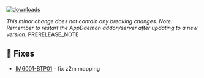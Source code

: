 [![downloads](https://img.shields.io/github/downloads/xaviml/controllerx/VERSION_TAG/total?style=for-the-badge)](http://github.com/xaviml/controllerx/releases/VERSION_TAG)

<!--:warning: This major/minor change contains a breaking change.-->

_This minor change does not contain any breaking changes._
_Note: Remember to restart the AppDaemon addon/server after updating to a new version._
PRERELEASE_NOTE

<!--
## :pencil2: Features
-->

## :hammer: Fixes

- [IM6001-BTP01](https://xaviml.github.io/controllerx/controllers/IM6001-BTP01) - fix z2m mapping

<!--
## :clock2: Performance
-->

<!--
## :scroll: Docs
-->

<!--
## :wrench: Refactor
-->

<!--
## :video_game: New devices

- [WXKG06LM](https://xaviml.github.io/controllerx/controllers/WXKG06LM) - add Z2M and deCONZ support
- [W2049](https://xaviml.github.io/controllerx/controllers/W2049) - add ZHA support @patrezp [#375]
-->
